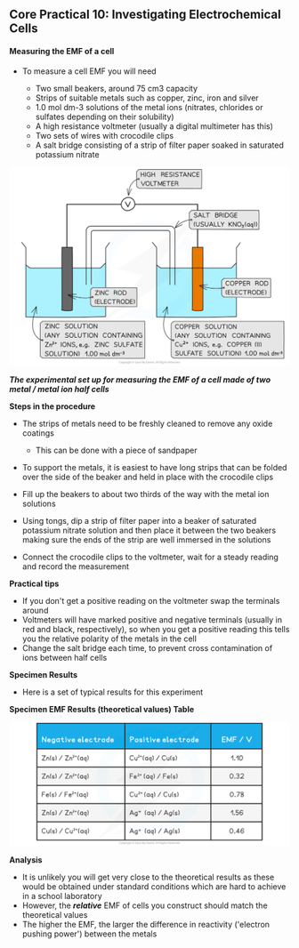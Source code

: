 ## Core Practical 10: Investigating Electrochemical Cells

#### Measuring the EMF of a cell

* To measure a cell EMF you will need

  + Two small beakers, around 75 cm3 capacity
  + Strips of suitable metals such as copper, zinc, iron and silver
  + 1.0 mol dm-3 solutions of the metal ions (nitrates, chlorides or sulfates depending on their solubility)
  + A high resistance voltmeter (usually a digital multimeter has this)
  + Two sets of wires with crocodile clips
  + A salt bridge consisting of a strip of filter paper soaked in saturated potassium nitrate

![Electrochemistry Calculations - Electrochemical Cell, downloadable AS & A Level Chemistry revision notes](5.4-Electrochemistry-Calculations-Electrochemical-Cell.png)

***The experimental set up for measuring the EMF of a cell made of two metal / metal ion half cells***

**Steps in the procedure**

* The strips of metals need to be freshly cleaned to remove any oxide coatings

  + This can be done with a piece of sandpaper
* To support the metals, it is easiest to have long strips that can be folded over the side of the beaker and held in place with the crocodile clips
* Fill up the beakers to about two thirds of the way with the metal ion solutions
* Using tongs, dip a strip of filter paper into a beaker of saturated potassium nitrate solution and then place it between the two beakers making sure the ends of the strip are well immersed in the solutions
* Connect the crocodile clips to the voltmeter, wait for a steady reading and record the measurement

**Practical tips**

* If you don't get a positive reading on the voltmeter swap the terminals around
* Voltmeters will have marked positive and negative terminals (usually in red and black, respectively), so when you get a positive reading this tells you the relative polarity of the metals in the cell
* Change the salt bridge each time, to prevent cross contamination of ions between half cells

**Specimen Results**

* Here is a set of typical results for this experiment

**Specimen EMF Results (theoretical values) Table**

![Specimen EMF results, downloadable AS & A Level Chemistry revision notes](8.1.2-Specimen-EMF-results.png)

**Analysis**

* It is unlikely you will get very close to the theoretical results as these would be obtained under standard conditions which are hard to achieve in a school laboratory
* However, the ***relative*** EMF of cells you construct should match the theoretical values
* The higher the EMF, the larger the difference in reactivity ('electron pushing power') between the metals